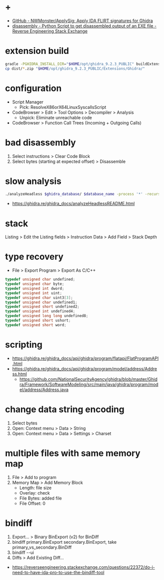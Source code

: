# +

- [GitHub \- NWMonster/ApplySig: Apply IDA FLIRT signatures for Ghidra](https://github.com/NWMonster/ApplySig)
- [disassembly \- Python Script to get disassembled output of an EXE file \- Reverse Engineering Stack Exchange](https://reverseengineering.stackexchange.com/questions/22377/python-script-to-get-disassembled-output-of-an-exe-file)

# extension build

```bash
gradle -PGHIDRA_INSTALL_DIR="$HOME/opt/ghidra_9.2.3_PUBLIC" buildExtension
cp dist/*.zip "$HOME/opt/ghidra_9.2.3_PUBLIC/Extensions/Ghidra/"
```

# configuration

- Script Manager
    - Pick: ResolveX86orX64LinuxSyscallsScript
- CodeBrowser > Edit > Tool Options > Decompiler > Analysis
    - Unpick: Eliminate unreachable code
- CodeBrowser > Function Call Trees (Incoming + Outgoing Calls)

# bad disassembly

1. Select instructions > Clear Code Block
2. Select bytes (starting at expected offset) > Disassemble

# slow analysis

```bash
./analyzeHeadless $ghidra_database/ $database_name -process '*' -recursive
```

- https://ghidra.re/ghidra_docs/analyzeHeadlessREADME.html

# stack

Listing > Edit the Listing fields > Instruction Data > Add Field > Stack Depth

# type recovery

- File > Export Program > Export As C/C++

```c
typedef unsigned char undefined;
typedef unsigned char byte;
typedef unsigned int dword;
typedef unsigned int uint;
typedef unsigned char uint3[3];
typedef unsigned char undefined1;
typedef unsigned short undefined2;
typedef unsigned int undefined4;
typedef unsigned long long undefined8;
typedef unsigned short ushort;
typedef unsigned short word;
```

# scripting

- https://ghidra.re/ghidra_docs/api/ghidra/program/flatapi/FlatProgramAPI.html
- https://ghidra.re/ghidra_docs/api/ghidra/program/model/address/Address.html
    - https://github.com/NationalSecurityAgency/ghidra/blob/master/Ghidra/Framework/SoftwareModeling/src/main/java/ghidra/program/model/address/Address.java

# change data string encoding

1. Select bytes
2. Open: Context menu > Data > String
3. Open: Context menu > Data > Settings > Charset

# multiple files with same memory map

1. File > Add to program
2. Memory Map > Add Memory Block
    - Length: file size
    - Overlay: check
    - File Bytes: added file
    - File Offset: 0

# bindiff

1. Export... > Binary BinExport (v2) for BinDiff
2. bindiff primary.BinExport secondary.BinExport, take primary_vs_secondary.BinDiff
3. bindiff --ui
4. Diffs > Add Existing Diff...

- https://reverseengineering.stackexchange.com/questions/22372/do-i-need-to-have-ida-pro-to-use-the-bindiff-tool
